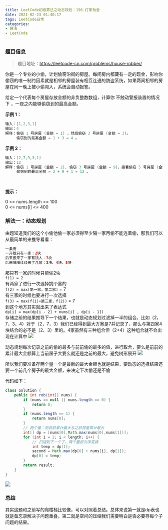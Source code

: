 ```yaml
---
title: LeetCode初级算法之动态规划：198.打家劫舍
date: 2021-02-23 01:40:17
tags: LeetCode日常
categories: 
- 算法
- LeetCode
---
```

### 题目信息
>题目地址：https://leetcode-cn.com/problems/house-robber/

你是一个专业的小偷，计划偷窃沿街的房屋。每间房内都藏有一定的现金，影响你偷窃的唯一制约因素就是相邻的房屋装有相互连通的防盗系统，如果两间相邻的房屋在同一晚上被小偷闯入，系统会自动报警。

给定一个代表每个房屋存放金额的非负整数数组，计算你 不触动警报装置的情况下 ，一夜之内能够偷窃到的最高金额。

**示例 1：**

```java
输入：[1,2,3,1]
输出：4
解释：偷窃 1 号房屋 (金额 = 1) ，然后偷窃 3 号房屋 (金额 = 3)。
     偷窃到的最高金额 = 1 + 3 = 4 。
```
**示例 2：**
```java
输入：[2,7,9,3,1]
输出：12
解释：偷窃 1 号房屋 (金额 = 2), 偷窃 3 号房屋 (金额 = 9)，接着偷窃 5 号房屋 (金额 = 1)。
     偷窃到的最高金额 = 2 + 9 + 1 = 12 。
```
<br>

**提示：**

0 <= nums.length <= 100<br>
0 <= nums[i] <= 400

### 解法一：动态规划
由题知道我们的这个小偷他偷一家必须得至少隔一家再偷不能连着偷，那我们可以从最简单的来推导看看：
```java
一条街
一开始只有一家：2块
后来搬来了一家有钱人：7块
后来陆陆续续来了几家：3块、4块、5块
```
那只有一家的时候只能偷2块<br>
`f(1) = 2`<br>
有两家了进行一次选择挑个富的<br>
`f(2) = max(第一家，第二家)` = 7<br>
有三家的时候也要进行一次选择<br>
`f(3) = max(f(1)+第三家，f(2))` = 7<br>
到这个地方其实就出来了表达式<br>
`dp[i] = max(dp[i - 2] + nums[i] , dp[i - 1])`<br>
存储之前的结果推导下一个结果，也就是动态规划过滤掉一半的组合。比如（2，7，3，4）对于（2，7，3）我们已经得到最大方案是7并记录了，那么与第四家4块结合的必不是（2、3）里的。4家虽然有三种组合但（2+4）这种组合就不会出现在计算中
![](https://gitee-blogimage.oss-cn-beijing.aliyuncs.com/blogImage/%E6%89%93%E5%AE%B6%E5%8A%AB%E8%88%8D/1.png)

动态规划每次记录之前的偷的最多与前前偷的最多的值，进行取舍，要么是前前的累计最大金额算上当前房子大要么就还是之前的最大，避免树形展开
![](https://gitee-blogimage.oss-cn-beijing.aliyuncs.com/blogImage/%E6%89%93%E5%AE%B6%E5%8A%AB%E8%88%8D/2.gif)

所以我们要准备存两个量一个是最新的最大金额也就是结果，要动态的选择结果还要一个前几个房子的最大金额，来决定下次偷还是不偷

代码如下：
```java
class Solution {
    public int rob(int[] nums) {
        if (nums == null || nums.length == 0) {
            return 0;
        }
        if (nums.length == 1) {
            return nums[0];
        }
        // 两个量：到目前累计最大与之前房屋累计最大
        int[] dp = [nums[0],Math.max(nums[0],nums[1])];
        for (int i = 2; i < length; i++) {
            // 扫描到下一个了，两个量按次序变换
            int temp = dp[1];
            second = Math.max(dp[0] + nums[i], dp[1]);
            dp[0] = temp;
        }
        return result;
    }
}
```
![](https://gitee-blogimage.oss-cn-beijing.aliyuncs.com/blogImage/%E6%89%93%E5%AE%B6%E5%8A%AB%E8%88%8D/3.png)
### 总结
其实这题和之前写的爬楼梯比较像，可以对照着总结。总体来说第一就是dp表也就是备忘录解决子问题重叠，第二就是空间的压缩我们需要明白是否必要存每个子问题的结果。





